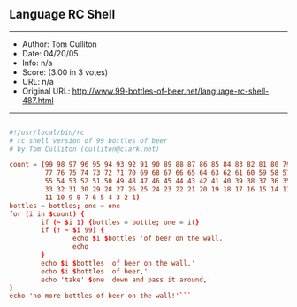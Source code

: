 
## Language RC Shell ##
---
- Author: Tom Culliton
- Date: 04/20/05
- Info: n/a
- Score:  (3.00 in 3 votes)
- URL: n/a
- Original URL: http://www.99-bottles-of-beer.net/language-rc-shell-487.html
---

```rc shell script language.

#!/usr/local/bin/rc
# rc shell version of 99 bottles of beer
# by Tom Culliton (culliton@clark.net)

count = (99 98 97 96 95 94 93 92 91 90 89 88 87 86 85 84 83 82 81 80 79 78
         77 76 75 74 73 72 71 70 69 68 67 66 65 64 63 62 61 60 59 58 57 56
         55 54 53 52 51 50 49 48 47 46 45 44 43 42 41 40 39 38 37 36 35 34
         33 32 31 30 29 28 27 26 25 24 23 22 21 20 19 18 17 16 15 14 13 12
         11 10 9 8 7 6 5 4 3 2 1)
bottles = bottles; one = one
for (i in $count) {
        if (~ $i 1) {bottles = bottle; one = it}
        if (! ~ $i 99) {
                echo $i $bottles 'of beer on the wall.'
                echo
        }
        echo $i $bottles 'of beer on the wall,'
        echo $i $bottles 'of beer,'
        echo 'take' $one 'down and pass it around,'
}
echo 'no more bottles of beer on the wall!'```